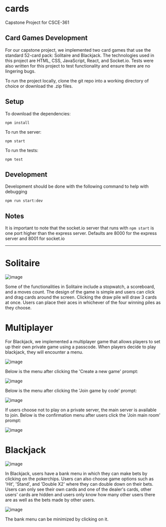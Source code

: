 # cards

Capstone Project for CSCE-361

## Card Games Development
For our capstone project, we implemented two card games that use the standard 52-card pack: Solitaire and Blackjack. The technologies used in this project are HTML, CSS, JavaScript, React, and Socket.io. Tests were also written for this project to test functionality and ensure there are no lingering bugs. 

To run the project locally, clone the git repo into a working directory of choice or download the .zip files. 

## Setup

To download the dependencies:

```
npm install
```

To run the server:

```
npm start
```

To run the tests:

```
npm test
```

## Development

Development should be done with the following command to help with debugging

```
npm run start:dev
```

## Notes

It is important to note that the socket.io server that runs with `npm start` is one port higher than the express server. Defaults are 8000 for the express server and 8001 for socket.io

<hr>

# Solitaire
![image](https://github.com/cfulks73/cards/blob/master/docs/solitaire.png)

Some of the functionalities in Solitaire include a stopwatch, a scoreboard, and a moves count. The design of the game is simple and users can click and drag cards around the screen. Clicking the draw pile will draw 3 cards at once. Users can place their aces in whichever of the four winning piles as they choose. 

# Multiplayer
For Blackjack, we implemented a multiplayer game that allows players to set up their own private game using a passcode. When players decide to play blackjack, they will encounter a menu. 

![image](https://github.com/cfulks73/cards/blob/master/docs/join.png)

Below is the menu after clicking the 'Create a new game' prompt:

![image](https://github.com/cfulks73/cards/blob/master/docs/create.png)

Below is the menu after clicking the 'Join game by code' prompt:

![image](https://github.com/cfulks73/cards/blob/master/docs/code.png)

If users choose not to play on a private server, the main server is available to join. Below is the confirmation menu after users click the 'Join main room' prompt:

![image](https://github.com/cfulks73/cards/blob/master/docs/main.png)

# Blackjack
![image](https://github.com/cfulks73/cards/blob/master/docs/blackjack.png)

In Blackjack, users have a bank menu in which they can make bets by clicking on the pokerchips. Users can also choose game options such as 'Hit', 'Stand', and 'Double X2' where they can double down on their bets. Users can only see their own cards and one of the dealer's cards, other users' cards are hidden and users only know how many other users there are as well as the bets made by other users. 
 
![image](https://github.com/cfulks73/cards/blob/master/docs/blackjack2.png)

The bank menu can be minimized by clicking on it. 

